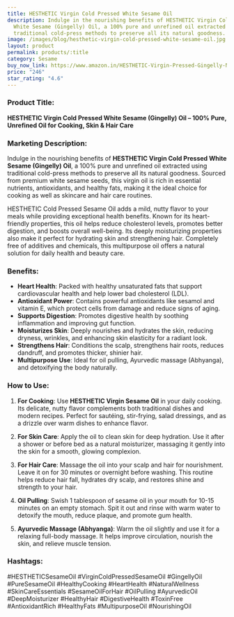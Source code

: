 ```yaml
---
title: HESTHETIC Virgin Cold Pressed White Sesame Oil
description: Indulge in the nourishing benefits of HESTHETIC Virgin Cold Pressed
  White Sesame (Gingelly) Oil, a 100% pure and unrefined oil extracted using
  traditional cold-press methods to preserve all its natural goodness.
image: /images/blog/hesthetic-virgin-cold-pressed-white-sesame-oil.jpg
layout: product
permalink: products/:title
category: Sesame
buy_now_link: https://www.amazon.in/HESTHETIC-Virgin-Pressed-Gingelly-Natural/dp/B08W98L6PJ/ref=sr_1_28?crid=A4KOR1T28SZX&tag=ayushmonk-21
price: "246"
star_rating: "4.6"
---
```

### Product Title:
**HESTHETIC Virgin Cold Pressed White Sesame (Gingelly) Oil – 100% Pure, Unrefined Oil for Cooking, Skin & Hair Care**

### Marketing Description:
Indulge in the nourishing benefits of **HESTHETIC Virgin Cold Pressed White Sesame (Gingelly) Oil**, a 100% pure and unrefined oil extracted using traditional cold-press methods to preserve all its natural goodness. Sourced from premium white sesame seeds, this virgin oil is rich in essential nutrients, antioxidants, and healthy fats, making it the ideal choice for cooking as well as skincare and hair care routines.

HESTHETIC Cold Pressed Sesame Oil adds a mild, nutty flavor to your meals while providing exceptional health benefits. Known for its heart-friendly properties, this oil helps reduce cholesterol levels, promotes better digestion, and boosts overall well-being. Its deeply moisturizing properties also make it perfect for hydrating skin and strengthening hair. Completely free of additives and chemicals, this multipurpose oil offers a natural solution for daily health and beauty care.

### Benefits:
- **Heart Health**: Packed with healthy unsaturated fats that support cardiovascular health and help lower bad cholesterol (LDL).
- **Antioxidant Power**: Contains powerful antioxidants like sesamol and vitamin E, which protect cells from damage and reduce signs of aging.
- **Supports Digestion**: Promotes digestive health by soothing inflammation and improving gut function.
- **Moisturizes Skin**: Deeply nourishes and hydrates the skin, reducing dryness, wrinkles, and enhancing skin elasticity for a radiant look.
- **Strengthens Hair**: Conditions the scalp, strengthens hair roots, reduces dandruff, and promotes thicker, shinier hair.
- **Multipurpose Use**: Ideal for oil pulling, Ayurvedic massage (Abhyanga), and detoxifying the body naturally.

### How to Use:
1. **For Cooking**: Use **HESTHETIC Virgin Sesame Oil** in your daily cooking. Its delicate, nutty flavor complements both traditional dishes and modern recipes. Perfect for sautéing, stir-frying, salad dressings, and as a drizzle over warm dishes to enhance flavor.

2. **For Skin Care**: Apply the oil to clean skin for deep hydration. Use it after a shower or before bed as a natural moisturizer, massaging it gently into the skin for a smooth, glowing complexion.

3. **For Hair Care**: Massage the oil into your scalp and hair for nourishment. Leave it on for 30 minutes or overnight before washing. This routine helps reduce hair fall, hydrates dry scalp, and restores shine and strength to your hair.

4. **Oil Pulling**: Swish 1 tablespoon of sesame oil in your mouth for 10-15 minutes on an empty stomach. Spit it out and rinse with warm water to detoxify the mouth, reduce plaque, and promote gum health.

5. **Ayurvedic Massage (Abhyanga)**: Warm the oil slightly and use it for a relaxing full-body massage. It helps improve circulation, nourish the skin, and relieve muscle tension.

### Hashtags:
#HESTHETICSesameOil #VirginColdPressedSesameOil #GingellyOil #PureSesameOil #HealthyCooking #HeartHealth #NaturalWellness #SkinCareEssentials #SesameOilForHair #OilPulling #AyurvedicOil #DeepMoisturizer #HealthyHair #DigestiveHealth #ToxinFree #AntioxidantRich #HealthyFats #MultipurposeOil #NourishingOil
